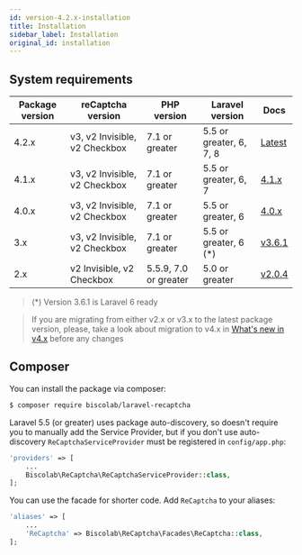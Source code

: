 ```yaml
---
id: version-4.2.x-installation
title: Installation
sidebar_label: Installation
original_id: installation
---
```


## System requirements

| Package version | reCaptcha version             | PHP version           | Laravel version         | Docs                                          |
| --------------- | ----------------------------- | --------------------- | ----------------------- | --------------------------------------------- |
| 4.2.x           | v3, v2 Invisible, v2 Checkbox | 7.1 or greater        | 5.5 or greater, 6, 7, 8 | <a href="/docs/installation">Latest</a>       |
| 4.1.x           | v3, v2 Invisible, v2 Checkbox | 7.1 or greater        | 5.5 or greater, 6, 7    | <a href="/docs/4.1.x/installation">4.1.x</a>  |
| 4.0.x           | v3, v2 Invisible, v2 Checkbox | 7.1 or greater        | 5.5 or greater, 6       | <a href="/docs/4.0.x/installation">4.0.x</a>  |
| 3.x             | v3, v2 Invisible, v2 Checkbox | 7.1 or greater        | 5.5 or greater, 6 (\*)  | <a href="/docs/3.6.1/installation">v3.6.1</a> |
| 2.x             | v2 Invisible, v2 Checkbox     | 5.5.9, 7.0 or greater | 5.0 or greater          | <a href="/docs/2.0.4/installation">v2.0.4</a> |

> (\*) Version 3.6.1 is Laravel 6 ready

> If you are migrating from either v2.x or v3.x to the latest package version, please, take a look about migration to v4.x in [What's new in v4.x](whats-new.md) before any changes

## Composer

You can install the package via composer:

```sh
$ composer require biscolab/laravel-recaptcha
```

Laravel 5.5 (or greater) uses package auto-discovery, so doesn't require you to manually add the Service Provider, but if you don't use auto-discovery `ReCaptchaServiceProvider` must be registered in `config/app.php`:

```php
'providers' => [
    ...
    Biscolab\ReCaptcha\ReCaptchaServiceProvider::class,
];
```

You can use the facade for shorter code. Add `ReCaptcha` to your aliases:

```php
'aliases' => [
    ...
    'ReCaptcha' => Biscolab\ReCaptcha\Facades\ReCaptcha::class,
];
```
